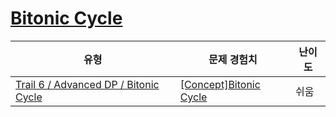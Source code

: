 # [Bitonic Cycle](https://www.codetree.ai/trails/complete/curated-cards/intro-bitonic-cycle)

|유형|문제 경험치|난이도|
|---|---|---|
|[Trail 6 / Advanced DP / Bitonic Cycle](https://www.codetree.ai/trail-info/intermediate-high/)|[[Concept]Bitonic Cycle](https://www.codetree.ai/trails/complete/curated-cards/intro-bitonic-cycle/)|쉬움|

